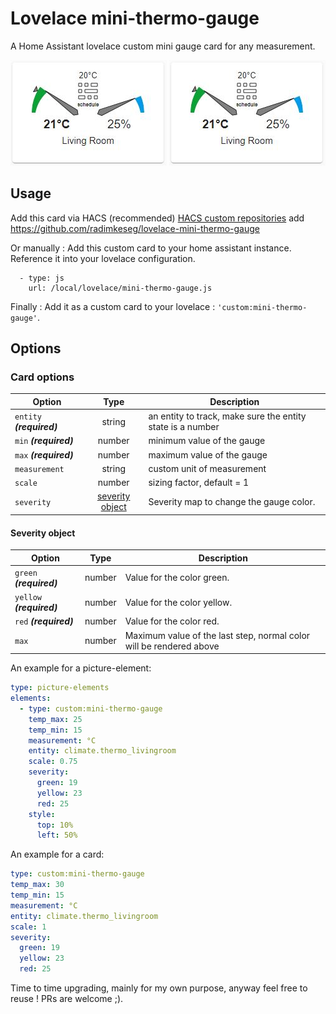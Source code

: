 # Lovelace mini-thermo-gauge

A Home Assistant lovelace custom mini gauge card for any measurement.

![mini thermo gauge light](https://github.com/radimkeseg/lovelace-mini-thermo-gauge/blob/main/images/mini-thermo-gauge-light.png)
![mini thermo gauge dark](https://github.com/radimkeseg/lovelace-mini-thermo-gauge/blob/main/images/mini-thermo-gauge-light.png)


## Usage
Add this card via HACS (recommended)
[HACS custom repositories](https://hacs.xyz/docs/faq/custom_repositories) add https://github.com/radimkeseg/lovelace-mini-thermo-gauge

Or manually :
Add this custom card to your home assistant instance. Reference it into your lovelace configuration.
```
  - type: js
    url: /local/lovelace/mini-thermo-gauge.js
```

Finally :
Add it as a custom card to your lovelace : `'custom:mini-thermo-gauge'`.

## Options
### Card options
| **Option** | **Type** | **Description** |
|-|:-:|-|
| `entity` ***(required)*** | string | an entity to track, make sure the entity state is a number |
| `min` ***(required)*** | number | minimum value of the gauge |
| `max` ***(required)*** | number | maximum value of the gauge |
| `measurement` | string | custom unit of measurement |
| `scale` | number | sizing factor, default = 1 |
| `severity` | [severity object](#severity-object) | Severity map to change the gauge color. |

#### Severity object
| **Option** | **Type** | **Description** |
|-|:-:|-|
| `green` ***(required)*** | number | Value for the color green.
| `yellow` ***(required)*** | number | Value for the color yellow.
| `red` ***(required)*** | number | Value for the color red.
| `max` | number | Maximum value of the last step, normal color will be rendered above


An example for a picture-element:
```yaml
type: picture-elements
elements:
  - type: custom:mini-thermo-gauge
    temp_max: 25
    temp_min: 15
    measurement: °C
    entity: climate.thermo_livingroom
    scale: 0.75
    severity:
      green: 19
      yellow: 23
      red: 25
    style:
      top: 10%
      left: 50%
```

An example for a card:
```yaml
type: custom:mini-thermo-gauge
temp_max: 30
temp_min: 15
measurement: °C
entity: climate.thermo_livingroom
scale: 1
severity:
  green: 19
  yellow: 23
  red: 25
```

Time to time upgrading, mainly for my own purpose, anyway feel free to reuse ! 
PRs are welcome ;).
